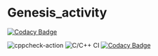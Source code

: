 # Genesis_activity

[![Codacy Badge](https://api.codacy.com/project/badge/Grade/e10197ec3bf244cab2afa54a15725295)](https://app.codacy.com/manual/yashwanth.penugonda/Genesis_activity?utm_source=github.com&utm_medium=referral&utm_content=99002448/Genesis_activity&utm_campaign=Badge_Grade_Settings)

![cppcheck-action](https://github.com/99002448/Genesis_activity/workflows/cppcheck-action/badge.svg)
![C/C++ CI](https://github.com/99002448/Genesis_activity/workflows/C/C++%20CI/badge.svg)
[![Codacy Badge](https://app.codacy.com/project/badge/Grade/decf228e1d904bebb6276e2002800a42)](https://www.codacy.com/manual/yashwanth.penugonda/Genesis_activity?utm_source=github.com&amp;utm_medium=referral&amp;utm_content=99002448/Genesis_activity&amp;utm_campaign=Badge_Grade)
